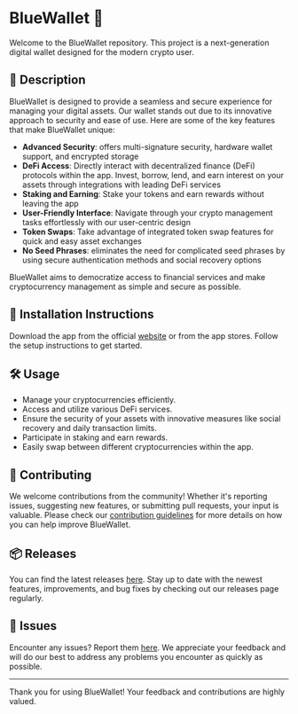 
# BlueWallet 🚀

Welcome to the BlueWallet repository. This project is a next-generation digital wallet designed for the modern crypto user.

## 📜 Description

BlueWallet is designed to provide a seamless and secure experience for managing your digital assets. Our wallet stands out due to its innovative approach to security and ease of use. Here are some of the key features that make BlueWallet unique:

- **Advanced Security**: offers multi-signature security, hardware wallet support, and encrypted storage
- **DeFi Access**: Directly interact with decentralized finance (DeFi) protocols within the app. Invest, borrow, lend, and earn interest on your assets through integrations with leading DeFi services
- **Staking and Earning**: Stake your tokens and earn rewards without leaving the app
- **User-Friendly Interface**: Navigate through your crypto management tasks effortlessly with our user-centric design
- **Token Swaps**: Take advantage of integrated token swap features for quick and easy asset exchanges
- **No Seed Phrases**: eliminates the need for complicated seed phrases by using secure authentication methods and social recovery options

BlueWallet aims to democratize access to financial services and make cryptocurrency management as simple and secure as possible.

## 🚀 Installation Instructions

Download the app from the official [website](https://www.example.com) or from the app stores. Follow the setup instructions to get started.

## 🛠️ Usage

- Manage your cryptocurrencies efficiently.
- Access and utilize various DeFi services.
- Ensure the security of your assets with innovative measures like social recovery and daily transaction limits.
- Participate in staking and earn rewards.
- Easily swap between different cryptocurrencies within the app.

## 🤝 Contributing

We welcome contributions from the community! Whether it's reporting issues, suggesting new features, or submitting pull requests, your input is valuable. Please check our [contribution guidelines](../../contributing) for more details on how you can help improve BlueWallet.

## 📦 Releases

You can find the latest releases [here](../../releases). Stay up to date with the newest features, improvements, and bug fixes by checking out our releases page regularly.

## 🐛 Issues

Encounter any issues? Report them [here](../../issues). We appreciate your feedback and will do our best to address any problems you encounter as quickly as possible.

---

Thank you for using BlueWallet! Your feedback and contributions are highly valued.
